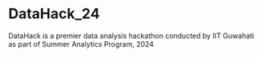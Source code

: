 # DataHack_24
DataHack is a premier data analysis hackathon conducted by IIT Guwahati as part of Summer Analytics Program, 2024
